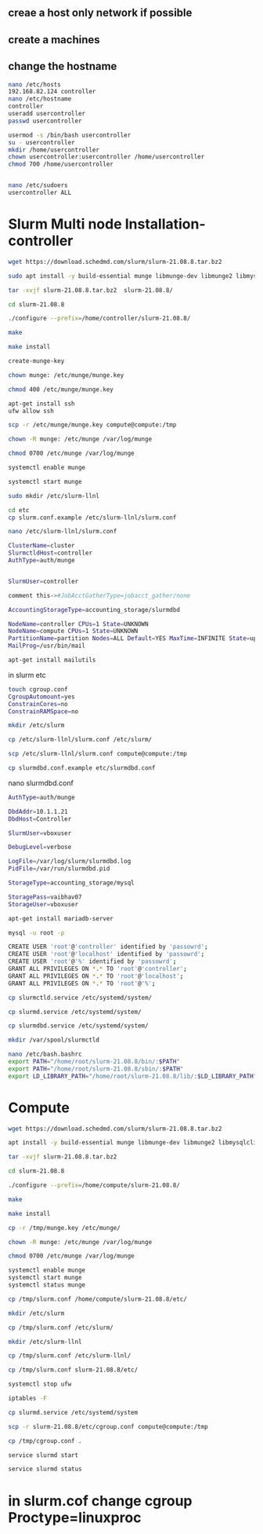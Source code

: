 ## creae a host only network if possible
## create a machines 
## change the hostname
```bash
nano /etc/hosts
192.168.82.124 controller
nano /etc/hostname
controller
useradd usercontroller 
passwd usercontroller

usermod -s /bin/bash usercontroller
su - usercontroller 
mkdir /home/usercontroller 
chown usercontroller:usercontroller /home/usercontroller
chmod 700 /home/usercontroller


nano /etc/sudoers 
usercontroller ALL
```
# Slurm Multi node Installation-controller
```bash
wget https://download.schedmd.com/slurm/slurm-21.08.8.tar.bz2
```

```bash
sudo apt install -y build-essential munge libmunge-dev libmunge2 libmysqlclient-dev libssl-dev libpam0g-dev libnuma-dev perl
```

```bash
tar -xvjf slurm-21.08.8.tar.bz2  slurm-21.08.8/
```

```bash
cd slurm-21.08.8
```
```bash
./configure --prefix=/home/controller/slurm-21.08.8/
```
```bash
make
```
```bash 
make install
```
```bash 
create-munge-key
```
```bash 
chown munge: /etc/munge/munge.key
```
```bash 
chmod 400 /etc/munge/munge.key 
```
```bash 
apt-get install ssh
ufw allow ssh
```
```bash
scp -r /etc/munge/munge.key compute@compute:/tmp
```
```bash
chown -R munge: /etc/munge /var/log/munge
```
```bash 
chmod 0700 /etc/munge /var/log/munge
```
```bash 
systemctl enable munge
```
```bash 
systemctl start munge
```
```bash
sudo mkdir /etc/slurm-llnl 
```
```bash
cd etc 
cp slurm.conf.example /etc/slurm-llnl/slurm.conf
```
```bash
nano /etc/slurm-llnl/slurm.conf
```
```bash
ClusterName=cluster
SlurmctldHost=controller
AuthType=auth/munge


SlurmUser=controller

comment this->#JobAcctGatherType=jobacct_gather/none

AccountingStorageType=accounting_storage/slurmdbd

NodeName=controller CPUs=1 State=UNKNOWN 
NodeName=compute CPUs=1 State=UNKNOWN
PartitionName=partition Nodes=ALL Default=YES MaxTime=INFINITE State=up 
MailProg=/usr/bin/mail
```
```bash 
apt-get install mailutils
```

in slurm etc 
```bash
touch cgroup.conf
CgroupAutomount=yes 
ConstrainCores=no 
ConstrainRAMSpace=no
```

```bash
mkdir /etc/slurm
```
```bash 
cp /etc/slurm-llnl/slurm.conf /etc/slurm/
```
```bash
scp /etc/slurm-llnl/slurm.conf compute@compute:/tmp
```
```bash
cp slurmdbd.conf.example etc/slurmdbd.conf
```
nano slurmdbd.conf 
```bash
AuthType=auth/munge

DbdAddr=10.1.1.21
DbdHost=Controller

SlurmUser=vboxuser

DebugLevel=verbose

LogFile=/var/log/slurm/slurmdbd.log
PidFile=/var/run/slurmdbd.pid

StorageType=accounting_storage/mysql

StoragePass=vaibhav07
StorageUser=vboxuser
```


```bash
apt-get install mariadb-server
```
```bash
mysql -u root -p 
```
```bash
CREATE USER 'root'@'controller' identified by 'passowrd';
CREATE USER 'root'@'localhost' identified by 'passowrd';
CREATE USER 'root'@'%' identified by 'passowrd';
GRANT ALL PRIVILEGES ON *.* TO 'root'@'controller';
GRANT ALL PRIVILEGES ON *.* TO 'root'@'localhost';
GRANT ALL PRIVILEGES ON *.* TO 'root'@'%';

```
```bash
cp slurmctld.service /etc/systemd/system/
```
```bash 
cp slurmd.service /etc/systemd/system/
```
```bash
cp slurmdbd.service /etc/systemd/system/
```
```bash
mkdir /var/spool/slurmctld
```
```bash
nano /etc/bash.bashrc
export PATH="/home/root/slurm-21.08.8/bin/:$PATH"
export PATH="/home/root/slurm-21.08.8/sbin/:$PATH"
export LD_LIBRARY_PATH="/home/root/slurm-21.08.8/lib/:$LD_LIBRARY_PATH"
```
# Compute 
```bash
wget https://download.schedmd.com/slurm/slurm-21.08.8.tar.bz2
```
```bash
apt install -y build-essential munge libmunge-dev libmunge2 libmysqlclient-dev libssl-dev libpam0g-dev libnuma-dev perl
```
```bash
tar -xvjf slurm-21.08.8.tar.bz2
``` 
```bash
cd slurm-21.08.8
```

```bash
./configure --prefix=/home/compute/slurm-21.08.8/
```

```bash
make
```
```bash
make install
```

```bash
cp -r /tmp/munge.key /etc/munge/
```
```bash
chown -R munge: /etc/munge /var/log/munge
```

```bash
chmod 0700 /etc/munge /var/log/munge
```
```bash
systemctl enable munge
systemctl start munge
systemctl status munge
```
```bash
cp /tmp/slurm.conf /home/compute/slurm-21.08.8/etc/
```
```bash
mkdir /etc/slurm
```
```bash
cp /tmp/slurm.conf /etc/slurm/
```
```bash
mkdir /etc/slurm-llnl
```
```bash
cp /tmp/slurm.conf /etc/slurm-llnl/
```
```bash
cp /tmp/slurm.conf slurm-21.08.8/etc/
```
```bash 
systemctl stop ufw
```

```bash
iptables -F
```

```bash
cp slurmd.service /etc/systemd/system
```
```bash
scp -r slurm-21.08.8/etc/cgroup.conf compute@compute:/tmp
```
```bash
cp /tmp/cgroup.conf .
```
```bash
service slurmd start
```
```bash
service slurmd status
```
# in slurm.cof change cgroup Proctype=linuxproc
